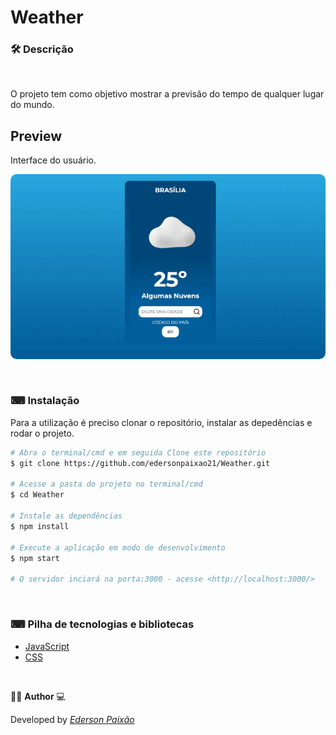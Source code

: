 <p align="center">
<h1>
 Weather
</h1>
</p>

### 🛠  Descrição

</br>

O projeto tem como objetivo mostrar a previsão do tempo de qualquer lugar do mundo. 


## Preview
Interface do usuário.
</br>

<p align="center">
  <kbd>
 <img width="auto" style="border-radius: 10px" height="auto" 
 src="https://github.com/edersonpaixao21/weather/blob/master/src/img/GifPreview.gif" alt="Intro">
  </kbd>
  </br>
</p>

</br>

### ⌨ Instalação
Para a utilização é preciso clonar o repositório, instalar as depedências e rodar o projeto.

```bash
# Abra o terminal/cmd e em seguida Clone este repositório
$ git clone https://github.com/edersonpaixao21/Weather.git

# Acesse a pasta do projeto no terminal/cmd
$ cd Weather

# Instale as dependências
$ npm install

# Execute a aplicação em modo de desenvolvimento
$ npm start

# O servidor inciará na porta:3000 - acesse <http://localhost:3000/>

```

</br>

### ⌨ Pilha de tecnologias e bibliotecas

-   [JavaScript](https://www.javascript.com/)
-   [CSS](https://purecss.io/)


</br>

👨‍💻 **Author** 💻

Developed by [_Ederson Paixão_](https://www.linkedin.com/in/ederson-paix%C3%A3o-a14051242/)
